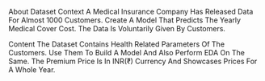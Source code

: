 About Dataset
Context
A Medical Insurance Company Has Released Data For Almost 1000 Customers. Create A Model That Predicts The Yearly Medical Cover Cost. The Data Is Voluntarily Given By Customers.

Content
The Dataset Contains Health Related Parameters Of The Customers. Use Them To Build A Model And Also Perform EDA On The Same.
The Premium Price Is In INR(₹) Currency And Showcases Prices For A Whole Year.

